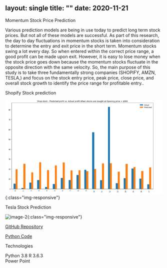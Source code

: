 
layout: single
title:  ""
date:   2020-11-21
---

Momentum Stock Price Prediction

Various prediction models are being in use today to predict long term stock prices. But not all of these models are successful. As part of this research, the day to day fluctuations in momentum stocks is taken into consideration to determine the entry and exit price in the short term. Momentum stocks swing a lot every day. So when entered within the correct price range, a good profit can be made upon exit. However, it is easy to lose money when the stock price goes down because the momentum stocks fluctuate in the opposite direction with the same velocity. So, the main purpose of this study is to take three fundamentally strong companies (SHOPIFY, AMZN, TESLA,) and focus on the stock entry price, peak price, close price, and overall stock growth to identify the price range for profitable entry..

Shopify Stock prediction

![image-1](/images/StockPred1.PNG){:class="img-responsive"}

Tesla Stock Prediction

![image-2](/images/TexasCons2.PNG){:class="img-responsive"}




[GitHub Repository](https://github.com/databinary/MomentumStockPricePrediction)

[Python Code](hhttps://github.com/databinary/MomentumStockPricePrediction/blob/main/Stock_Prediction.ipynb)

Technologies

Python 3.8
R 3.6.3  
Power Point
